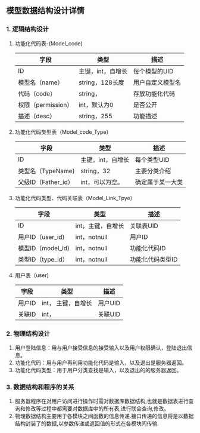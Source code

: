 ## 模型数据结构设计详情

### 1.   逻辑结构设计

1. 功能化代码表-(Model_code)

   | 字段               | 类型              | 描述             |
   | ------------------ | ----------------- | ---------------- |
   | ID                 | 主键，int，自增长 | 每个模型的UID    |
   | 模型名（name）     | string，128长度   | 用户自定义模型名 |
   | 代码（code）       | string，          | 存放功能化代码   |
   | 权限（permission） | int，默认为0      | 是否公开         |
   | 描述（desc）       | string，255       | 功能描述         |

2. 功能化代码类型表（Model_code_Type）

   | 字段                | 类型              | 描述             |
   | ------------------- | ----------------- | ---------------- |
   | ID                  | 主键，int，自增长 | 每个类型UID      |
   | 类型名（TypeName)   | string，32        | 主要分类介绍     |
   | 父级ID（Father_id） | int，可以为空。   | 确定属于某一大类 |

3. 功能化代码类型、代码关联表（Model_Link_Tpye）

   | 字段              | 类型              | 描述             |
   | ----------------- | ----------------- | ---------------- |
   | ID                | int，主键，自增长 | 关联表UID        |
   | 用户ID（user_id)  | int，notnull      | 用户ID           |
   | 模型ID（model_id) | int，notnull      | 功能化代码ID     |
   | 类型ID（type_id） | int，notnull      | 功能化代码类型ID |

4. 用户表（user)

   | 字段   | 类型               | 描述    |
   | ------ | ------------------ | ------- |
   | 用户ID | int， 主键，自增长 | 用户UID |
   | 关联ID | int，              | 关联UID |

### 2. 物理结构设计

1. 用户登陆信息：用与用户接受信息的接受输入以及用户权限确认，登陆退出信息。
2. 功能化代码：用与用户再利用功能化代码是输入，以及退出是服务器返回。
3. 功能化代码类型：用于用户分类查找是输入，以及退出的的服务器返回。

### 3. 数据结构和程序的关系

1. 服务器程序在对用户访问进行操作时需对数据库数据结构,也就是数据表进行查询和修改等过程中都需要对数据库中的所有表,进行联合查询,修改。
2. 物理数据结构主要用于各模块之间函数的信息传递.接口传递的信息将是以数据结构封装了的数据,以参数传递或返回值的形式在各模块间传输. 
























